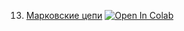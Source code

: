 13. [Марковские цепи](https://mathmechterver.github.io/terver2021/prac06/prac06.html)  [![Open In Colab](https://colab.research.google.com/assets/colab-badge.svg)](https://colab.research.google.com/github/mathmechterver/terver2021/blob/master/prac/prac.ipynb)